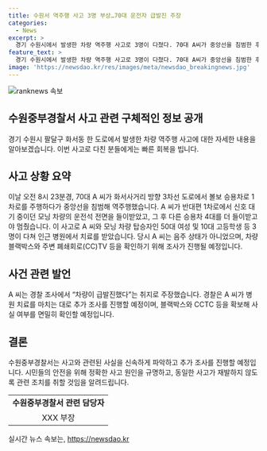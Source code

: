 ```yaml
---
title: 수원서 역주행 사고 3명 부상…70대 운전자 급발진 주장
categories:
  - News
excerpt: >
  경기 수원시에서 발생한 차량 역주행 사고로 3명이 다쳤다. 70대 A씨가 중앙선을 침범한 후 1차로를 역주행하다가 다른 차량을 들이받았고, 총 3명이 다쳐 병원에서 치료를 받았다. A씨는 음주 상태가 아니었으며 차량이 급발진했다고 주장했다. 경찰은 블랙박스와 CCTV 등을 확인하고 조사할 예정이라고 전했다.
feature_text: >
  경기 수원시에서 발생한 차량 역주행 사고로 3명이 다쳤다. 70대 A씨가 중앙선을 침범한 후 1차로를 역주행하다가 다른 차량을 들이받았고, 총 3명이 다쳐 병원에서 치료를 받았다. A씨는 음주 상태가 아니었으며 차량이 급발진했다고 주장했다. 경찰은 블랙박스와 CCTV 등을 확인하고 조사할 예정이라고 전했다.
image: 'https://newsdao.kr/res/images/meta/newsdao_breakingnews.jpg'
---
```


<p><img src="https://newsdao.kr/res/images/meta/newsdao_breakingnews.jpg" alt="ranknews 속보" /></p>

<h2>수원중부경찰서 사고 관련 구체적인 정보 공개</h2>

<p data-ke-size="size16">경기 수원시 팔달구 화서동 한 도로에서 발생한 차량 역주행 사고에 대한 자세한 내용을 알아보겠습니다. 이번 사고로 다친 분들에게는 빠른 회복을 빕니다.</p>

<h2 data-ke-size="size26">사고 상황 요약</h2>

<p data-ke-size="size16">이날 오전 8시 23분경, 70대 A 씨가 화서사거리 방향 3차선 도로에서 볼보 승용차로 1차로를 주행하다가 중앙선을 침범해 역주행했습니다. A 씨가 반대편 1차로에서 신호 대기 중이던 모닝 차량의 운전석 전면을 들이받았고, 그 후 다른 승용차 4대를 더 들이받고야 멈췄습니다. 이 사고로 A 씨와 모닝 차량 탑승자인 50대 여성 및 10대 고등학생 등 3명이 다쳐 인근 병원에서 치료를 받았습니다. 당시 A 씨는 음주 상태가 아니었으며, 차량 블랙박스와 주변 폐쇄회로(CC)TV 등을 확인하기 위해 조사가 진행될 예정입니다.</p>

<h2 data-ke-size="size26">사건 관련 발언</h2>

<p data-ke-size="size16">A 씨는 경찰 조사에서 “차량이 급발진했다”는 취지로 주장했습니다. 경찰은 A 씨가 병원 치료를 마치는 대로 추가 조사를 진행할 예정이며, 블랙박스와 CCTC 등을 확보해 사실 여부를 면밀히 확인할 예정입니다.</p>

<h2 data-ke-size="size26">결론</h2>

<p data-ke-size="size16">수원중부경찰서는 사고와 관련된 사실을 신속하게 파악하고 추가 조사를 진행할 예정입니다. 시민들의 안전을 위해 정확한 사고 원인을 규명하고, 동일한 사고가 재발하지 않도록 관련 조치를 취할 것임을 알려드립니다.</p>

<table>
    <tbody>
        <tr>
            <td style="text-align: center; height: 17px;"><b>수원중부경찰서 관련 담당자</b></td>
        </tr>
        <tr>
            <td style="text-align: center; height: 17px;">XXX 부장</td>
        </tr>
    </tbody>
</table>

<p data-ke-size="size16"></p>
실시간 뉴스 속보는, <a href="https://newsdao.kr" rel="dofollow">https://newsdao.kr</a>



